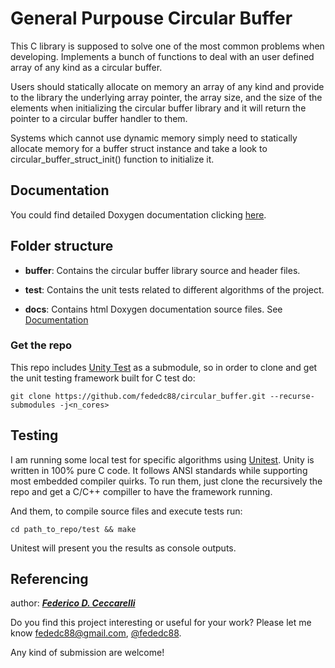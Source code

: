 # General Purpouse Circular Buffer

This C library is supposed to solve one of the most common problems when developing. Implements a bunch of functions to deal with an user defined array of any kind as a circular buffer.

Users should statically allocate on memory an array of any kind and provide to the library the underlying array pointer, the array size, and the size of the elements when initializing the circular buffer library and it will return the pointer to a circular buffer handler to them.                                            
                                                                              
Systems which cannot use dynamic memory simply need to statically allocate memory for a buffer struct instance and take a look to circular_buffer_struct_init() function to initialize it.

## Documentation

You could find detailed Doxygen documentation clicking [here](https://fededc88.github.io/circular_buffer/).

## Folder structure

* **buffer**: Contains the circular buffer library source and header files.

* **test**: Contains the unit tests related to different algorithms of the
  project. 
  
* **docs**: Contains html Doxygen documentation source files. See [Documentation](#Documentation)

### Get the repo

This repo includes [Unity Test](https://github.com/ThrowTheSwitch/Unity) as a submodule, so in order to clone and get the unit testing framework built for C test do:

```
git clone https://github.com/fededc88/circular_buffer.git --recurse-submodules -j<n_cores>
```

## Testing

I am running some local test for specific algorithms using [Unitest](http://www.throwtheswitch.org/unity). Unity is written in 100% pure C code. It follows ANSI standards while supporting most embedded compiler quirks. To run them, just clone the recursively the repo and get a C/C++ compiller to have the framework running. 

And them, to compile source files and execute tests run:

```
cd path_to_repo/test && make
```

Unitest will present you the results as console outputs. 

## Referencing

author: ***[Federico D. Ceccarelli](https://github.com/fededc88)***

Do you find this project interesting or useful for your work? Please let me know 
fededc88@gmail.com, [@fededc88](https://github.com/fededc88).

Any kind of submission are welcome!
